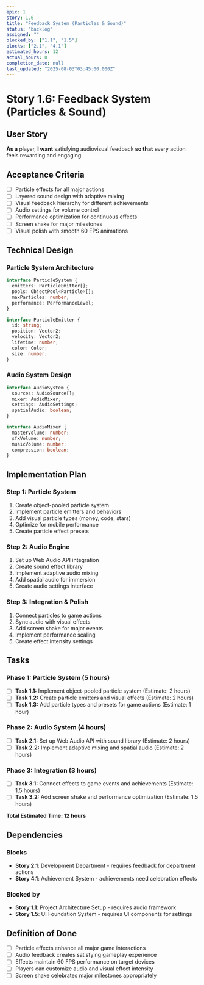 ```yaml
---
epic: 1
story: 1.6
title: "Feedback System (Particles & Sound)"
status: "backlog"
assigned: ""
blocked_by: ["1.1", "1.5"]
blocks: ["2.1", "4.1"]
estimated_hours: 12
actual_hours: 0
completion_date: null
last_updated: "2025-08-03T03:45:00.000Z"
---
```


# Story 1.6: Feedback System (Particles & Sound)

## User Story
**As a** player, **I want** satisfying audiovisual feedback **so that** every action feels rewarding and engaging.

## Acceptance Criteria
- [ ] Particle effects for all major actions
- [ ] Layered sound design with adaptive mixing
- [ ] Visual feedback hierarchy for different achievements
- [ ] Audio settings for volume control
- [ ] Performance optimization for continuous effects
- [ ] Screen shake for major milestones
- [ ] Visual polish with smooth 60 FPS animations

## Technical Design

### Particle System Architecture
```typescript
interface ParticleSystem {
  emitters: ParticleEmitter[];
  pools: ObjectPool<Particle>[];
  maxParticles: number;
  performance: PerformanceLevel;
}

interface ParticleEmitter {
  id: string;
  position: Vector2;
  velocity: Vector2;
  lifetime: number;
  color: Color;
  size: number;
}
```

### Audio System Design
```typescript
interface AudioSystem {
  sources: AudioSource[];
  mixer: AudioMixer;
  settings: AudioSettings;
  spatialAudio: boolean;
}

interface AudioMixer {
  masterVolume: number;
  sfxVolume: number;
  musicVolume: number;
  compression: boolean;
}
```

## Implementation Plan

### Step 1: Particle System
1. Create object-pooled particle system
2. Implement particle emitters and behaviors
3. Add visual particle types (money, code, stars)
4. Optimize for mobile performance
5. Create particle effect presets

### Step 2: Audio Engine
1. Set up Web Audio API integration
2. Create sound effect library
3. Implement adaptive audio mixing
4. Add spatial audio for immersion
5. Create audio settings interface

### Step 3: Integration & Polish
1. Connect particles to game actions
2. Sync audio with visual effects
3. Add screen shake for major events
4. Implement performance scaling
5. Create effect intensity settings

## Tasks

### Phase 1: Particle System (5 hours)
- [ ] **Task 1.1:** Implement object-pooled particle system (Estimate: 2 hours)
- [ ] **Task 1.2:** Create particle emitters and visual effects (Estimate: 2 hours)
- [ ] **Task 1.3:** Add particle types and presets for game actions (Estimate: 1 hour)

### Phase 2: Audio System (4 hours)
- [ ] **Task 2.1:** Set up Web Audio API with sound library (Estimate: 2 hours)
- [ ] **Task 2.2:** Implement adaptive mixing and spatial audio (Estimate: 2 hours)

### Phase 3: Integration (3 hours)
- [ ] **Task 3.1:** Connect effects to game events and achievements (Estimate: 1.5 hours)
- [ ] **Task 3.2:** Add screen shake and performance optimization (Estimate: 1.5 hours)

**Total Estimated Time: 12 hours**

## Dependencies

### Blocks
- **Story 2.1**: Development Department - requires feedback for department actions
- **Story 4.1**: Achievement System - achievements need celebration effects

### Blocked by
- **Story 1.1**: Project Architecture Setup - requires audio framework
- **Story 1.5**: UI Foundation System - requires UI components for settings

## Definition of Done
- [ ] Particle effects enhance all major game interactions
- [ ] Audio feedback creates satisfying gameplay experience
- [ ] Effects maintain 60 FPS performance on target devices
- [ ] Players can customize audio and visual effect intensity
- [ ] Screen shake celebrates major milestones appropriately